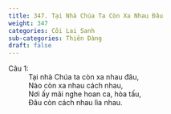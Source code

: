 ```yaml
---
title: 347. Tại Nhà Chúa Ta Còn Xa Nhau Đâu
weight: 347
categories: Cõi Lai Sanh
sub-categories: Thiên Đàng
draft: false
---
```

<dl><dt>Câu 1:</dt><dd data-verse="1">Tại nhà Chúa ta còn xa nhau đâu, <br/>Nào còn xa nhau cách nhau, <br/>Nơi ấy mãi nghe hoan ca, hòa tấu, <br/>Đâu còn cách nhau lìa nhau. </dd></dl>